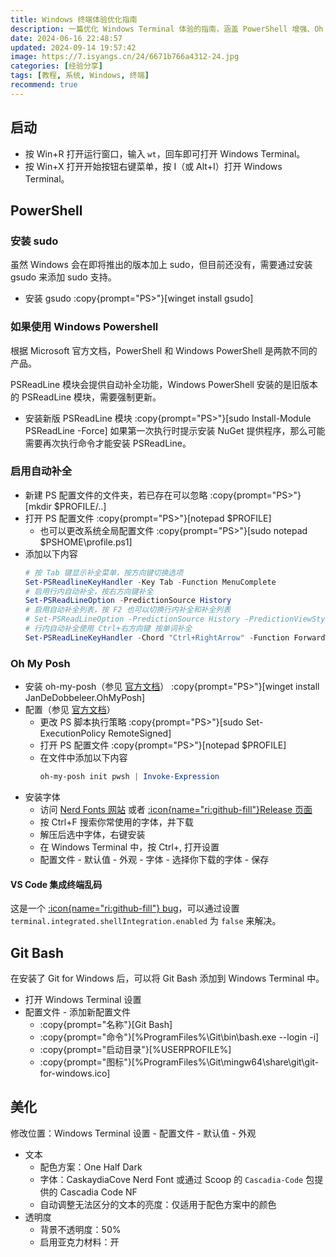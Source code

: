 ```yaml
---
title: Windows 终端体验优化指南
description: 一篇优化 Windows Terminal 体验的指南，涵盖 PowerShell 增强、Oh My Posh 主题配置、集成 Git Bash 以及终端美化等方面。
date: 2024-06-16 22:48:57
updated: 2024-09-14 19:57:42
image: https://7.isyangs.cn/24/6671b766a4312-24.jpg
categories: [经验分享]
tags: [教程, 系统, Windows, 终端]
recommend: true
---
```


## 启动

- 按 Win+R 打开运行窗口，输入 `wt`，回车即可打开 Windows Terminal。
- 按 Win+X 打开开始按钮右键菜单，按 I（或 Alt+I）打开 Windows Terminal。

## PowerShell

### 安装 sudo

虽然 Windows 会在即将推出的版本加上 sudo，但目前还没有，需要通过安装 gsudo 来添加 sudo 支持。

- 安装 gsudo
  :copy{prompt="PS>"}[winget install gsudo]

### 如果使用 Windows Powershell

根据 Microsoft 官方文档，PowerShell 和 Windows PowerShell 是两款不同的产品。

PSReadLine 模块会提供自动补全功能，Windows PowerShell 安装的是旧版本的 PSReadLine 模块，需要强制更新。

- 安装新版 PSReadLine 模块
  :copy{prompt="PS>"}[sudo Install-Module PSReadLine -Force]
  如果第一次执行时提示安装 NuGet 提供程序，那么可能需要再次执行命令才能安装 PSReadLine。

### 启用自动补全

- 新建 PS 配置文件的文件夹，若已存在可以忽略
  :copy{prompt="PS>"}[mkdir $PROFILE/..]
- 打开 PS 配置文件
  :copy{prompt="PS>"}[notepad $PROFILE]
  - 也可以更改系统全局配置文件
  :copy{prompt="PS>"}[sudo notepad $PSHOME\profile.ps1]
- 添加以下内容
  ```powershell [$PROFILE]
  # 按 Tab 键显示补全菜单，按方向键切换选项
  Set-PSReadlineKeyHandler -Key Tab -Function MenuComplete
  # 启用行内自动补全，按右方向键补全
  Set-PSReadLineOption -PredictionSource History
  # 启用自动补全列表，按 F2 也可以切换行内补全和补全列表
  # Set-PSReadLineOption -PredictionSource History -PredictionViewStyle ListView
  # 行内自动补全使用 Ctrl+右方向键 按单词补全
  Set-PSReadLineKeyHandler -Chord "Ctrl+RightArrow" -Function ForwardWord
  ```

### Oh My Posh

- 安装 oh-my-posh（参见 [官方文档](https://ohmyposh.dev/docs/installation/windows)）
  :copy{prompt="PS>"}[winget install JanDeDobbeleer.OhMyPosh]
- 配置（参见 [官方文档](https://ohmyposh.dev/docs/installation/prompt)）
  - 更改 PS 脚本执行策略
  :copy{prompt="PS>"}[sudo Set-ExecutionPolicy RemoteSigned]
  - 打开 PS 配置文件
  :copy{prompt="PS>"}[notepad $PROFILE]
  - 在文件中添加以下内容
    ```powershell [$PROFILE]
    oh-my-posh init pwsh | Invoke-Expression
    ```
- 安装字体
  - 访问 [Nerd Fonts 网站](https://www.nerdfonts.com/font-downloads) 或者 [:icon{name="ri:github-fill"}Release 页面](https://github.com/ryanoasis/nerd-fonts/releases)
  - 按 Ctrl+F 搜索你常使用的字体，并下载
  - 解压后选中字体，右键安装
  - 在 Windows Terminal 中，按 Ctrl+, 打开设置
  - 配置文件 - 默认值 - 外观 - 字体 - 选择你下载的字体 - 保存

#### VS Code 集成终端乱码

这是一个 [:icon{name="ri:github-fill"} bug](https://github.com/microsoft/vscode/issues/211922)，可以通过设置 `terminal.integrated.shellIntegration.enabled` 为 `false` 来解决。

## Git Bash

在安装了 Git for Windows 后，可以将 Git Bash 添加到 Windows Terminal 中。

- 打开 Windows Terminal 设置
- 配置文件 - 添加新配置文件
  - :copy{prompt="名称"}[Git Bash]
  - :copy{prompt="命令"}[%ProgramFiles%\Git\bin\bash.exe --login -i]
  - :copy{prompt="启动目录"}[%USERPROFILE%]
  - :copy{prompt="图标"}[%ProgramFiles%\Git\mingw64\share\git\git-for-windows.ico]

## 美化

修改位置：Windows Terminal 设置 - 配置文件 - 默认值 - 外观

- 文本
  - 配色方案：One Half Dark
  - 字体：CaskaydiaCove Nerd Font 或通过 Scoop 的 `Cascadia-Code` 包提供的 Cascadia Code NF
  - 自动调整无法区分的文本的亮度：仅适用于配色方案中的颜色
- 透明度
  - 背景不透明度：50%
  - 启用亚克力材料：开
